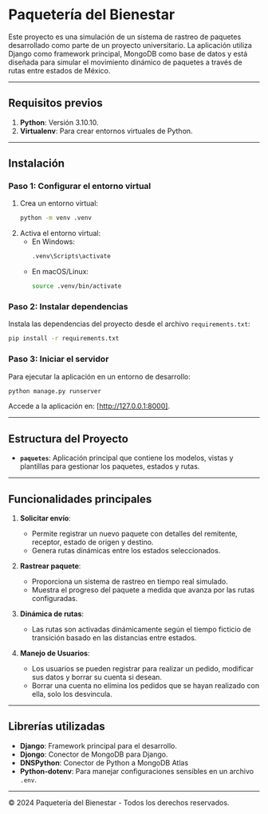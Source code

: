 # Paquetería del Bienestar

Este proyecto es una simulación de un sistema de rastreo de paquetes desarrollado como parte de un proyecto universitario. La aplicación utiliza Django como framework principal, MongoDB como base de datos y está diseñada para simular el movimiento dinámico de paquetes a través de rutas entre estados de México.

---

## Requisitos previos

1. **Python**: Versión 3.10.10.
3. **Virtualenv**: Para crear entornos virtuales de Python.

---

## Instalación

### Paso 1: Configurar el entorno virtual

1. Crea un entorno virtual:
   ```bash
   python -m venv .venv
   ```
2. Activa el entorno virtual:
   - En Windows:
     ```bash
     .venv\Scripts\activate
     ```
   - En macOS/Linux:
     ```bash
     source .venv/bin/activate
     ```

### Paso 2: Instalar dependencias

Instala las dependencias del proyecto desde el archivo `requirements.txt`:
```bash
pip install -r requirements.txt
```

### Paso 3: Iniciar el servidor

Para ejecutar la aplicación en un entorno de desarrollo:
```bash
python manage.py runserver
```

Accede a la aplicación en: [http://127.0.0.1:8000].

---

## Estructura del Proyecto

- **`paquetes`**: Aplicación principal que contiene los modelos, vistas y plantillas para gestionar los paquetes, estados y rutas.

---

## Funcionalidades principales

1. **Solicitar envío**:
   - Permite registrar un nuevo paquete con detalles del remitente, receptor, estado de origen y destino.
   - Genera rutas dinámicas entre los estados seleccionados.

2. **Rastrear paquete**:
   - Proporciona un sistema de rastreo en tiempo real simulado.
   - Muestra el progreso del paquete a medida que avanza por las rutas configuradas.

3. **Dinámica de rutas**:
   - Las rutas son activadas dinámicamente según el tiempo ficticio de transición basado en las distancias entre estados.

4. **Manejo de Usuarios**:
   - Los usuarios se pueden registrar para realizar un pedido, modificar sus datos y borrar su cuenta si desean.
   - Borrar una cuenta no elimina los pedidos que se hayan realizado con ella, solo los desvincula.

---

## Librerías utilizadas

- **Django**: Framework principal para el desarrollo.
- **Djongo**: Conector de MongoDB para Django.
- **DNSPython**: Conector de Python a MongoDB Atlas
- **Python-dotenv**: Para manejar configuraciones sensibles en un archivo `.env`.


---

© 2024 Paquetería del Bienestar - Todos los derechos reservados.
```